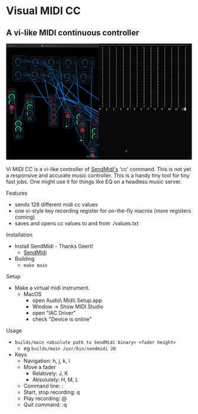 Visual MIDI CC
==============

A vi-like MIDI continuous controller
------------------------------------

![demo](demo.gif)

Vi MIDI CC is a vi-like controller of [SendMidi's](https://github.com/gbevin/sendmidi) 'cc' command. This is not yet a responsive and accurate music controller. This is a handy tiny tool for tiny fast jobs. One might use it for things like EQ on a headless music server.

Features
 - sends 128 different midi cc values 
 - one vi-style key recording register for on-the-fly macros (more registers coming)
 - saves and opens cc values to and from ./values.txt

Installation
 - Install SendMidi - Thanks Geert!
   - [SendMidi](https://github.com/gbevin/sendmidi)
 - Building
   - `make main`

Setup
 - Make a virtual midi instrument.
   - MacOS
     - open Audio\ Midi\ Setup.app
     - Window -> Show MIDI Studio
     - open "IAC Driver"
     - check "Device is online"

Usage
 - `builds/main <absolute path to SendMidi binary> <fader height>`
    - eg `builds/main /usr/bin/sendmidi 20`
 - Keys
   - Navigation: h, j, k, l
   - Move a fader
     - Relatively: J, K
     - Absolutely: H, M, L
   - Command line: :
   - Start, stop recording: q
   - Play recording: @
   - Quit command: :q

